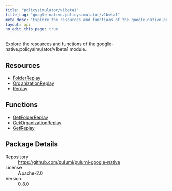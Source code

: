 ```yaml
---
title: "policysimulator/v1beta1"
title_tag: "google-native.policysimulator/v1beta1"
meta_desc: "Explore the resources and functions of the google-native.policysimulator/v1beta1 module."
layout: api
no_edit_this_page: true
---
```


<!-- WARNING: this file was generated by Pulumi Docs Generator. -->
<!-- Do not edit by hand unless you're certain you know what you are doing! -->

Explore the resources and functions of the google-native.policysimulator/v1beta1 module.

<h2 id="resources">Resources</h2>
<ul class="api">
    <li><a href="folderreplay" title="FolderReplay"><span class="symbol resource"></span>FolderReplay</a></li>
    <li><a href="organizationreplay" title="OrganizationReplay"><span class="symbol resource"></span>OrganizationReplay</a></li>
    <li><a href="replay" title="Replay"><span class="symbol resource"></span>Replay</a></li>
</ul>

<h2 id="functions">Functions</h2>
<ul class="api">
    <li><a href="getfolderreplay" title="GetFolderReplay"><span class="symbol function"></span>GetFolderReplay</a></li>
    <li><a href="getorganizationreplay" title="GetOrganizationReplay"><span class="symbol function"></span>GetOrganizationReplay</a></li>
    <li><a href="getreplay" title="GetReplay"><span class="symbol function"></span>GetReplay</a></li>
</ul>

<h2 id="package-details">Package Details</h2>
<dl class="package-details">
	<dt>Repository</dt>
	<dd><a href="https://github.com/pulumi/pulumi-google-native">https://github.com/pulumi/pulumi-google-native</a></dd>
	<dt>License</dt>
	<dd>Apache-2.0</dd>
	<dt>Version</dt>
	<dd>0.8.0</dd>
</dl>

